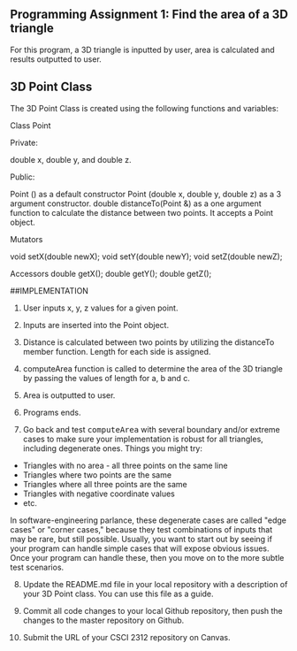 ## Programming Assignment 1: Find the area of a 3D triangle

For this program, a 3D triangle is inputted by user, area is calculated and results outputted to user. 

## 3D Point Class

The 3D Point Class is created using the following functions and variables:
 
Class Point

Private:

double x, double y, and double z.

Public:

Point () as a default constructor
Point (double x, double y, double z) as a 3 argument constructor.
double distanceTo(Point &) as a one argument function to calculate the distance between two points. It accepts a Point object. 

Mutators

void setX(double newX);
void setY(double newY);
void setZ(double newZ);

Accessors
double getX();
double getY();
double getZ();

##IMPLEMENTATION

1. User inputs x, y, z values for a given point.
2. Inputs are inserted into the Point object.
3. Distance is calculated between two points by utilizing the distanceTo member function. Length for each side is assigned. 
4. computeArea function is called to determine the area of the 3D triangle by passing the values of length for a, b and c.
5. Area is outputted to user. 
6. Programs ends.




7.  Go back and test <tt>computeArea</tt> with several boundary and/or extreme cases to make sure your implementation is robust for all triangles, including degenerate ones. Things you might try:

*   Triangles with no area - all three points on the same line
*   Triangles where two points are the same
*   Triangles where all three points are the same
*   Triangles with negative coordinate values
*   etc.

In software-engineering parlance, these degenerate cases are called "edge cases" or "corner cases," because they test combinations of inputs that may be rare, but still possible. Usually, you want to start out by seeing if your program can handle simple cases that will expose obvious issues. Once your program can handle these, then you move on to the more subtle test scenarios.

8.  Update the README.md file in your local repository with a description of your 3D Point class. You can use this file as a guide.

9.  Commit all code changes to your local Github repository, then push the changes to the master repository on Github.

10. Submit the URL of your CSCI 2312 repository on Canvas.

